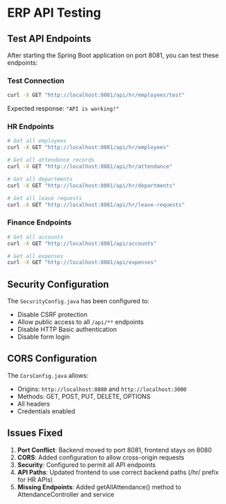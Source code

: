 # ERP API Testing

## Test API Endpoints

After starting the Spring Boot application on port 8081, you can test these endpoints:

### Test Connection
```bash
curl -X GET "http://localhost:8081/api/hr/employees/test"
```
Expected response: `"API is working!"`

### HR Endpoints
```bash
# Get all employees
curl -X GET "http://localhost:8081/api/hr/employees"

# Get all attendance records
curl -X GET "http://localhost:8081/api/hr/attendance"

# Get all departments
curl -X GET "http://localhost:8081/api/hr/departments"

# Get all leave requests  
curl -X GET "http://localhost:8081/api/hr/leave-requests"
```

### Finance Endpoints
```bash
# Get all accounts
curl -X GET "http://localhost:8081/api/accounts"

# Get all expenses
curl -X GET "http://localhost:8081/api/expenses"
```

## Security Configuration

The `SecurityConfig.java` has been configured to:
- Disable CSRF protection
- Allow public access to all `/api/**` endpoints
- Disable HTTP Basic authentication
- Disable form login

## CORS Configuration

The `CorsConfig.java` allows:
- Origins: `http://localhost:8080` and `http://localhost:3000`
- Methods: GET, POST, PUT, DELETE, OPTIONS
- All headers
- Credentials enabled

## Issues Fixed

1. **Port Conflict**: Backend moved to port 8081, frontend stays on 8080
2. **CORS**: Added configuration to allow cross-origin requests
3. **Security**: Configured to permit all API endpoints
4. **API Paths**: Updated frontend to use correct backend paths (/hr/ prefix for HR APIs)
5. **Missing Endpoints**: Added getAllAttendance() method to AttendanceController and service